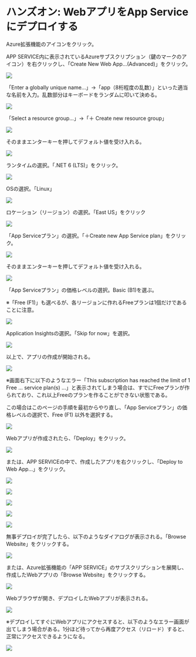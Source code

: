 # ハンズオン: WebアプリをApp Serviceにデプロイする

Azure拡張機能のアイコンをクリック。

APP SERVICE内に表示されているAzureサブスクリプション（鍵のマークのアイコン）を右クリックし、「Create New Web App...(Advanced)」をクリック。

![](images/ss-2022-04-04-00-39-37.png)

「Enter a globally unique name...」→「app（8桁程度の乱数）」といった適当な名前を入力。乱数部分はキーボードをランダムに叩いて決める。

![](images/ss-2022-04-04-00-41-00.png)

「Select a resource group...」→「＋ Create new resource group」

![](images/ss-2022-04-04-00-42-41.png)

そのままエンターキーを押してデフォルト値を受け入れる。

![](images/ss-2022-04-04-00-43-24.png)

ランタイムの選択。「.NET 6 (LTS)」をクリック。

![](images/ss-2022-04-04-00-44-10.png)

OSの選択。「Linux」

![](images/ss-2022-04-04-00-44-52.png)

ロケーション（リージョン）の選択。「East US」をクリック

![](images/ss-2022-04-04-00-45-24.png)

「App Serviceプラン」の選択。「＋Create new App Service plan」をクリック。

![](images/ss-2022-04-04-00-45-59.png)

そのままエンターキーを押してデフォルト値を受け入れる。

![](images/ss-2022-04-04-00-46-47.png)

「App Serviceプラン」の価格レベルの選択。Basic (B1)を選ぶ。

※「Free (F1)」も選べるが、各リージョンに作れるFreeプランは1個だけであることに注意。

![](images/ss-2022-04-04-00-50-31.png)

Application Insightsの選択。「Skip for now」を選択。

![](images/ss-2022-04-04-00-48-17.png)

以上で、アプリの作成が開始される。

![](images/ss-2022-04-04-00-49-06.png)

※画面右下に以下のようなエラー「This subscription has reached the limit of 1 Free ... service plan(s) ...」と表示されてしまう場合は、すでにFreeプランが作られており、これ以上Freeのプランを作ることができない状態である。

この場合はこのページの手順を最初からやり直し、「App Serviceプラン」の価格レベルの選択で、Free (F1) 以外を選択する。

![](images/ss-2022-04-04-00-57-16.png)

Webアプリが作成されたら、「Deploy」をクリック。

![](images/ss-2022-04-04-14-18-09.png)

または、APP SERVICEの中で、作成したアプリを右クリックし、「Deploy to Web App...」をクリック。

![](images/ss-2022-04-04-14-20-20.png)

![](images/ss-2022-04-04-14-21-29.png)

![](images/ss-2022-04-04-14-21-48.png)

![](images/ss-2022-04-04-14-22-07.png)

![](images/ss-2022-04-04-14-22-28.png)

無事デプロイが完了したら、以下のようなダイアログが表示される。「Browse Website」をクリックする。

![](images/ss-2022-04-04-01-07-19.png)

または、Azure拡張機能の「APP SERVICE」のサブスクリプションを展開し、作成したWebアプリの「Browse Website」をクリックする。

![](images/ss-2022-04-04-01-02-19.png)

Webブラウザが開き、デプロイしたWebアプリが表示される。

![](images/ss-2022-04-04-01-08-07.png)

※デプロイしてすぐにWebアプリにアクセスすると、以下のようなエラー画面が出てしまう場合がある。1分ほど待ってから再度アクセス（リロード）すると、正常にアクセスできるようになる。

![](images/ss-2022-04-04-01-14-12.png)